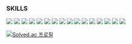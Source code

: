 ### SKILLS

<img src="https://img.shields.io/badge/C-65576B?style=for-the-badge&logo=c&logoColor=white"> <img src="https://img.shields.io/badge/C++-65576B?style=for-the-badge&logo=cplusplus&logoColor=white"> <img src="https://img.shields.io/badge/Linux-65576B?style=for-the-badge&logo=opensuse&logoColor=white">
<img src="https://img.shields.io/badge/Python-65B96B?style=for-the-badge&logo=python&logoColor=white"> <img src="https://img.shields.io/badge/R-65B96B?style=for-the-badge&logo=r&logoColor=white">
<img src="https://img.shields.io/badge/Anaconda-65B96B?style=for-the-badge&logo=anaconda&logoColor=white"> <img src="https://img.shields.io/badge/Jupyter-65B96B?style=for-the-badge&logo=jupyter&logoColor=white">
<img src="https://img.shields.io/badge/Pandas-65B96B?style=for-the-badge&logo=pandas&logoColor=white">
<img src="https://img.shields.io/badge/Tensorflow-65B96B?style=for-the-badge&logo=tensorflow&logoColor=white"> <img src="https://img.shields.io/badge/Pytorch-65B96B?style=for-the-badge&logo=pytorch&logoColor=white">
<img src="https://img.shields.io/badge/JavaScript-B9475C?style=for-the-badge&logo=javascript&logoColor=white"> <img src="https://img.shields.io/badge/CSS-B9475C?style=for-the-badge&logo=css3&logoColor=white"> <img src="https://img.shields.io/badge/HTML5-B9475C?style=for-the-badge&logo=html5&logoColor=white"> 
<img src="https://img.shields.io/badge/C%23-285A91?style=for-the-badge&logo=csharp&logoColor=white"> <img src="https://img.shields.io/badge/opencv-285A91?style=for-the-badge&logo=opencv&logoColor=white"> <img src="https://img.shields.io/badge/blender-285A91?style=for-the-badge&logo=blender&logoColor=white">

[![Solved.ac
프로필](http://mazassumnida.wtf/api/v2/generate_badge?boj=koo05131)](https://solved.ac/koo05131)
